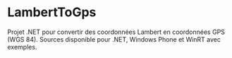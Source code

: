 LambertToGps
============

Projet .NET pour convertir des coordonnées Lambert en coordonnées GPS (WGS 84).
Sources disponible pour .NET, Windows Phone et WinRT avec exemples.
